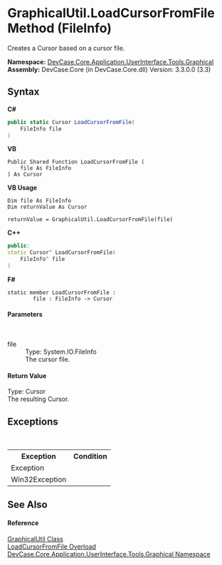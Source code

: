 # GraphicalUtil.LoadCursorFromFile Method (FileInfo)
 

Creates a Cursor based on a cursor file.

**Namespace:**&nbsp;<a href="N_DevCase_Core_Application_UserInterface_Tools_Graphical">DevCase.Core.Application.UserInterface.Tools.Graphical</a><br />**Assembly:**&nbsp;DevCase.Core (in DevCase.Core.dll) Version: 3.3.0.0 (3.3)

## Syntax

**C#**<br />
``` C#
public static Cursor LoadCursorFromFile(
	FileInfo file
)
```

**VB**<br />
``` VB
Public Shared Function LoadCursorFromFile ( 
	file As FileInfo
) As Cursor
```

**VB Usage**<br />
``` VB Usage
Dim file As FileInfo
Dim returnValue As Cursor

returnValue = GraphicalUtil.LoadCursorFromFile(file)
```

**C++**<br />
``` C++
public:
static Cursor^ LoadCursorFromFile(
	FileInfo^ file
)
```

**F#**<br />
``` F#
static member LoadCursorFromFile : 
        file : FileInfo -> Cursor 

```


#### Parameters
&nbsp;<dl><dt>file</dt><dd>Type: System.IO.FileInfo<br />The cursor file.</dd></dl>

#### Return Value
Type: Cursor<br />The resulting Cursor.

## Exceptions
&nbsp;<table><tr><th>Exception</th><th>Condition</th></tr><tr><td>Exception</td><td /></tr><tr><td>Win32Exception</td><td /></tr></table>

## See Also


#### Reference
<a href="T_DevCase_Core_Application_UserInterface_Tools_Graphical_GraphicalUtil">GraphicalUtil Class</a><br /><a href="Overload_DevCase_Core_Application_UserInterface_Tools_Graphical_GraphicalUtil_LoadCursorFromFile">LoadCursorFromFile Overload</a><br /><a href="N_DevCase_Core_Application_UserInterface_Tools_Graphical">DevCase.Core.Application.UserInterface.Tools.Graphical Namespace</a><br />